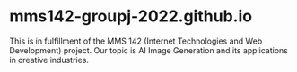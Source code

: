 # mms142-groupj-2022.github.io
This is in fulfillment of the MMS 142 (Internet Technologies and Web Development) project. Our topic is AI Image Generation and its applications in creative industries.
